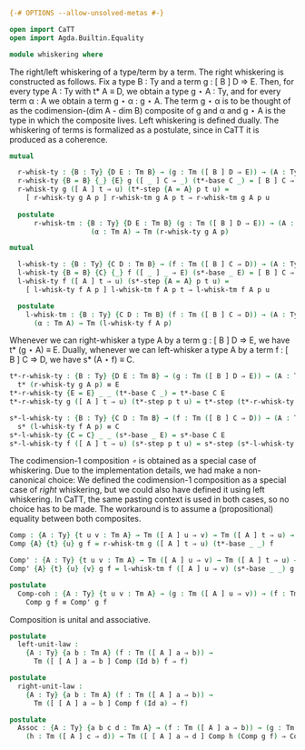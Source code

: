 ```agda
{-# OPTIONS --allow-unsolved-metas #-}

open import CaTT
open import Agda.Builtin.Equality
```

```agda
module whiskering where
```

The right/left whiskering of a type/term by a term. The right whiskering is constructed as follows.
Fix a type B : Ty and a term g : [ B ] D ⇒ E. Then, for every type A : Ty with t* A ≡ D, we obtain
a type g ⋆ A : Ty, and for every term α : A we obtain a term g ⋆ α : g ⋆ A. The term g ⋆ α is to be
thought of as the codimension-(dim A - dim B) composite of g and α and g ⋆ A is the type in which
the composite lives. Left whiskering is defined dually. The whiskering of terms is formalized as a
postulate, since in CaTT it is produced as a coherence. 

```agda
mutual

  r-whisk-ty : {B : Ty} {D E : Tm B} → (g : Tm ([ B ] D ⇒ E)) → (A : Ty) → t* A ≡ D → Ty
  r-whisk-ty {B = B} {_} {E} g ([ _ ] C ⇒ _) (t*-base C _) = [ B ] C ⇒ E
  r-whisk-ty g ([ A ] t ⇒ u) (t*-step {A = A} p t u) =
    [ r-whisk-ty g A p ] r-whisk-tm g A p t ⇒ r-whisk-tm g A p u
    
  postulate
      r-whisk-tm : {B : Ty} {D E : Tm B} (g : Tm ([ B ] D ⇒ E)) → (A : Ty) → (p : t* A ≡ D) →
                    (α : Tm A) → Tm (r-whisk-ty g A p)

mutual

  l-whisk-ty : {B : Ty} {C D : Tm B} → (f : Tm ([ B ] C ⇒ D)) → (A : Ty) → s* A ≡ D → Ty
  l-whisk-ty {B = B} {C} {_} f ([ _ ] _ ⇒ E) (s*-base _ E) = [ B ] C ⇒ E
  l-whisk-ty f ([ A ] t ⇒ u) (s*-step {A = A} p t u) =
    [ l-whisk-ty f A p ] l-whisk-tm f A p t ⇒ l-whisk-tm f A p u

  postulate
    l-whisk-tm : {B : Ty} {C D : Tm B} (f : Tm ([ B ] C ⇒ D)) → (A : Ty) → (p : s* A ≡ D) →
      (α : Tm A) → Tm (l-whisk-ty f A p)
```

Whenever we can right-whisker a type A by a term g : [ B ] D ⇒ E, we have t* (g ⋆ A) ≡ E. Dually,
whenever we can left-whisker  a type A by a term f : [ B ] C ⇒ D, we have s* (A ⋆ f) ≡ C.

```agda
t*-r-whisk-ty : {B : Ty} {D E : Tm B} → (g : Tm ([ B ] D ⇒ E)) → (A : Ty) → (p : t* A ≡ D) →
  t* (r-whisk-ty g A p) ≡ E
t*-r-whisk-ty {E = E} _ _ (t*-base C _) = t*-base C E
t*-r-whisk-ty g ([ A ] t ⇒ u) (t*-step p t u) = t*-step (t*-r-whisk-ty g A p) _ _

s*-l-whisk-ty : {B : Ty} {C D : Tm B} → (f : Tm ([ B ] C ⇒ D)) → (A : Ty) → (p : s* A ≡ D) →
  s* (l-whisk-ty f A p) ≡ C
s*-l-whisk-ty {C = C} _ _ (s*-base _ E) = s*-base C E
s*-l-whisk-ty f ([ A ] t ⇒ u) (s*-step p t u) = s*-step (s*-l-whisk-ty f A p) _ _
```

The codimension-1 composition _∘_ is obtained as a special case of whiskering. Due to the
implementation details, we had make a non-canonical choice: We defined the codimension-1 composition
as a special case of *right* whiskering, but we could also have defined it using left whiskering. In
CaTT, the same pasting context is used in both cases, so no choice has to be made. The workaround is
to assume a (propositional) equality between both composites.

```agda
Comp : {A : Ty} {t u v : Tm A} → Tm ([ A ] u ⇒ v) → Tm ([ A ] t ⇒ u) → Tm ([ A ] t ⇒ v)
Comp {A} {t} {u} g f = r-whisk-tm g ([ A ] t ⇒ u) (t*-base _ _) f

Comp' : {A : Ty} {t u v : Tm A} → Tm ([ A ] u ⇒ v) → Tm ([ A ] t ⇒ u) → Tm ([ A ] t ⇒ v)
Comp' {A} {t} {u} {v} g f = l-whisk-tm f ([ A ] u ⇒ v) (s*-base _ _) g

postulate
  Comp-coh : {A : Ty} {t u v : Tm A} → (g : Tm ([ A ] u ⇒ v)) → (f : Tm ([ A ] t ⇒ u)) →
    Comp g f ≡ Comp' g f
```

Composition is unital and associative.

```agda
postulate
  left-unit-law :
    {A : Ty} {a b : Tm A} (f : Tm ([ A ] a ⇒ b)) →
      Tm ([ [ A ] a ⇒ b ] Comp (Id b) f ⇒ f) 

postulate
  right-unit-law :
    {A : Ty} {a b : Tm A} (f : Tm ([ A ] a ⇒ b)) →
      Tm ([ [ A ] a ⇒ b ] Comp f (Id a) ⇒ f)

postulate
  Assoc : {A : Ty} {a b c d : Tm A} → (f : Tm ([ A ] a ⇒ b)) → (g : Tm ([ A ] b ⇒ c)) →
    (h : Tm ([ A ] c ⇒ d)) → Tm ([ [ A ] a ⇒ d ] Comp h (Comp g f) ⇒ Comp (Comp h g) f)
```